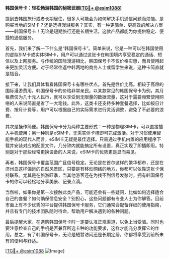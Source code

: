 **韩国保号卡：轻松畅游韩国的秘密武器[[TG💪+ @esim1088](https://t.me/s/esim1088)]**

提到去韩国旅行或者长期居住，很多人可能会为如何解决手机通信问题而烦恼。是购买当地的SIM卡？还是选择漫游服务？其实，有一种更简单、更高效的解决方案——韩国保号卡！无论是短期旅行还是长期生活，这款产品都能为你提供稳定、便捷的通信服务。

首先，我们来了解一下什么是“韩国保号卡”。简单来说，它是一种可以在韩国使用的虚拟SIM卡或实体SIM卡，用户可以通过这张卡在韩国境内享受稳定的通话、短信以及上网服务。与传统的国际漫游相比，韩国保号卡不仅价格实惠，而且使用起来更加灵活方便。对于经常往返中韩两地的商务人士或留学生来说，这种卡简直就是福音。

接下来，让我们具体看看韩国保号卡有哪些优点。首先是性价比高。相较于高昂的国际漫游费用，韩国保号卡的价格非常亲民。以某款常见的韩国保号卡为例，其月租费仅为几十元人民币，就可以享受到无限量的数据流量，这对于需要频繁使用网络的人来说简直是省了一大笔钱。此外，这类卡还支持多种套餐选择，比如按日计费、按月计费等，用户可以根据自己的实际需求进行灵活调整，避免了不必要的浪费。

其次是操作简便。韩国保号卡分为两种主要形式：一种是物理SIM卡，可以直接插入手机使用；另一种则是eSIM卡，无需实体卡槽即可完成激活。对于习惯使用智能手机的现代人而言，eSIM卡无疑是最佳选择。只需通过手机内置的应用程序下载并安装对应的配置文件，几分钟内就能搞定所有设置，真正实现了即插即用。特别是对于那些经常更换设备的人来说，eSIM卡的优势更是显而易见。

再者，韩国保号卡覆盖范围广且信号稳定。无论是在首尔这样的繁华都市，还是在济州岛这样偏远的自然风景区，只要是有移动网络的地方，你都可以依靠这张卡保持联系。尤其是在旅游旺季，当其他游客还在为找不到信号发愁时，拥有韩国保号卡的你可以轻松地分享美景、记录点滴。

当然啦，如果你是第一次接触此类产品，可能还会有一些疑问，比如如何选择适合自己的套餐？如何确保信息安全？别担心，这些问题都有专业人士为你解答。目前市面上有不少优秀的平台提供韩国保号卡服务，它们通常会配备详细的使用指南，并且有专门的技术团队随时待命，帮助用户解决遇到的各种问题。

最后提醒大家，在选购韩国保号卡时一定要认准正规渠道，以免上当受骗。同时也要注意检查自己的手机是否兼容所选卡种的功能要求，这样才能充分发挥它的作用。总之，有了韩国保号卡，无论是短暂访问还是长期定居，你都将享受到前所未有的便利与舒适。

[[TG💪+ @esim1088](https://t.me/s/esim1088) ![Image](https://i.postimg.cc/4NQfJmqS/Snipaste-2025-05-13-00-14-12.png)]